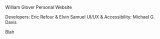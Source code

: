 William Glover Personal Website

Developers: Eric Refour & Elvin Samuel
UI/UX & Accessibility: Michael G. Davis

Blah
